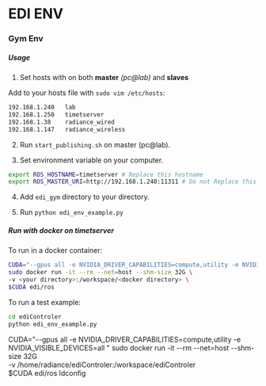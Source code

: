 # EDI ENV

### Gym Env

##### Usage

1. Set hosts with on both **master** *(pc@lab)* and **slaves**

Add to your hosts file with `sudo vim /etc/hosts`:
```bash
192.168.1.240   lab
192.168.1.250   timetserver
192.168.1.38    radiance_wired
192.168.1.147   radiance_wireless
```
2. Run `start_publishing.sh` on master (pc@lab).

3. Set environment variable on your computer.
```bash
export ROS_HOSTNAME=timetserver # Replace this hostname
export ROS_MASTER_URI=http://192.168.1.240:11311 # Do not Replace this one
```

4. Add `edi_gym` directory to your directory.

5. Run `python edi_env_example.py`

##### Run with docker on *timetserver*

To run in a docker container:
```bash
CUDA="--gpus all -e NVIDIA_DRIVER_CAPABILITIES=compute,utility -e NVIDIA_VISIBLE_DEVICES=all "
sudo docker run -it --rm --net=host --shm-size 32G \
-v <your directory>:/workspace/<docker directory> \
$CUDA edi/ros
```

To run a test example:
```bash
cd ediControler
python edi_env_example.py
```

CUDA="--gpus all -e NVIDIA_DRIVER_CAPABILITIES=compute,utility -e NVIDIA_VISIBLE_DEVICES=all "
sudo docker run -it --rm --net=host --shm-size 32G \
-v /home/radiance/ediControler:/workspace/ediControler \
$CUDA edi/ros ldconfig